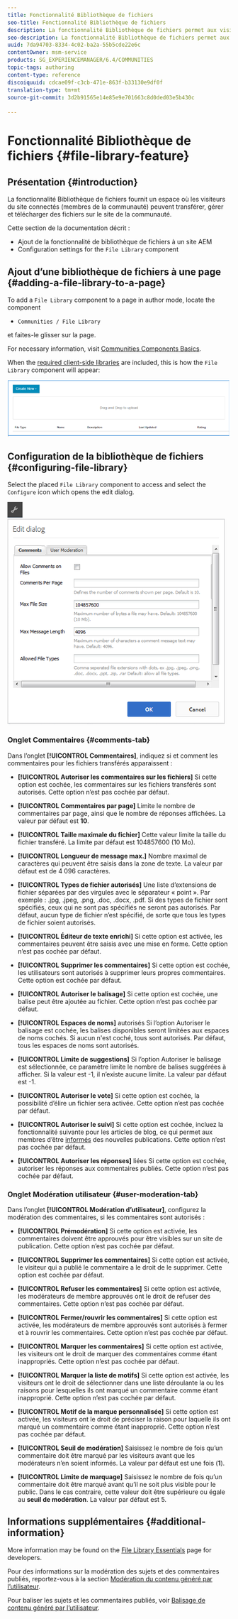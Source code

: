 ```yaml
---
title: Fonctionnalité Bibliothèque de fichiers
seo-title: Fonctionnalité Bibliothèque de fichiers
description: La fonctionnalité Bibliothèque de fichiers permet aux visiteurs du site connectés de télécharger, de télécharger et de gérer des fichiers.
seo-description: La fonctionnalité Bibliothèque de fichiers permet aux visiteurs du site connectés de télécharger, de télécharger et de gérer des fichiers.
uuid: 7da94703-8334-4c02-ba2a-55b5cde22e6c
contentOwner: msm-service
products: SG_EXPERIENCEMANAGER/6.4/COMMUNITIES
topic-tags: authoring
content-type: reference
discoiquuid: cdcae09f-c3cb-471e-863f-b33130e9df0f
translation-type: tm+mt
source-git-commit: 3d2b91565e14e85e9e701663c8d0ded03e5b430c

---
```



# Fonctionnalité Bibliothèque de fichiers {#file-library-feature}

## Présentation {#introduction}

La fonctionnalité Bibliothèque de fichiers fournit un espace où les visiteurs du site connectés (membres de la communauté) peuvent transférer, gérer et télécharger des fichiers sur le site de la communauté.

Cette section de la documentation décrit :

* Ajout de la fonctionnalité de bibliothèque de fichiers à un site AEM
* Configuration settings for the `File Library` component

## Ajout d’une bibliothèque de fichiers à une page {#adding-a-file-library-to-a-page}

To add a `File Library` component to a page in author mode, locate the component

* `Communities / File Library`

et faites-le glisser sur la page.

For necessary information, visit [Communities Components Basics](basics.md).

When the [required client-side libraries](essentials-file-library.md#essentials-for-client-side) are included, this is how the `File Library` component will appear:

![chlimage_1-430](assets/chlimage_1-430.png)

## Configuration de la bibliothèque de fichiers {#configuring-file-library}

Select the placed `File Library` component to access and select the `Configure` icon which opens the edit dialog.

![chlimage_1-431](assets/chlimage_1-431.png) ![chlimage_1-432](assets/chlimage_1-432.png)

### Onglet Commentaires {#comments-tab}

Dans l’onglet **[!UICONTROL Commentaires]**, indiquez si et comment les commentaires pour les fichiers transférés apparaissent :

* **[!UICONTROL Autoriser les commentaires sur les fichiers]** Si cette option est cochée, les commentaires sur les fichiers transférés sont autorisés. Cette option n’est pas cochée par défaut.

* **[!UICONTROL Commentaires par page]** Limite le nombre de commentaires par page, ainsi que le nombre de réponses affichées. La valeur par défaut est **10**.

* **[!UICONTROL Taille maximale du fichier]** Cette valeur limite la taille du fichier transféré. La limite par défaut est 104857600 (10 Mo).

* **[!UICONTROL Longueur de message max.]** Nombre maximal de caractères qui peuvent être saisis dans la zone de texte. La valeur par défaut est de 4 096 caractères.

* **[!UICONTROL Types de fichier autorisés]** Une liste d’extensions de fichier séparées par des virgules avec le séparateur « point ». Par exemple : .jpg, .jpeg, .png, .doc, .docx, .pdf. Si des types de fichier sont spécifiés, ceux qui ne sont pas spécifiés ne seront pas autorisés. Par défaut, aucun type de fichier n’est spécifié, de sorte que tous les types de fichier soient autorisés.

* **[!UICONTROL Éditeur de texte enrichi]** Si cette option est activée, les commentaires peuvent être saisis avec une mise en forme. Cette option n’est pas cochée par défaut.

* **[!UICONTROL Supprimer les commentaires]** Si cette option est cochée, les utilisateurs sont autorisés à supprimer leurs propres commentaires. Cette option est cochée par défaut.

* **[!UICONTROL Autoriser le balisage]** Si cette option est cochée, une balise peut être ajoutée au fichier. Cette option n’est pas cochée par défaut.

* **[!UICONTROL Espaces de noms]** autorisés Si l’option Autoriser le balisage est cochée, les balises disponibles seront limitées aux espaces de noms cochés. Si aucun n&#39;est coché, tous sont autorisés. Par défaut, tous les espaces de noms sont autorisés.

* **[!UICONTROL Limite de suggestions]** Si l’option Autoriser le balisage est sélectionnée, ce paramètre limite le nombre de balises suggérées à afficher. Si la valeur est -1, il n’existe aucune limite. La valeur par défaut est -1.

* **[!UICONTROL Autoriser le vote]** Si cette option est cochée, la possibilité d’élire un fichier sera activée. Cette option n’est pas cochée par défaut.

* **[!UICONTROL Autoriser le suivi]** Si cette option est cochée, incluez la fonctionnalité suivante pour les articles de blog, ce qui permet aux membres d’être [informés](notifications.md) des nouvelles publications. Cette option n’est pas cochée par défaut.

* **[!UICONTROL Autoriser les réponses]** liées Si cette option est cochée, autoriser les réponses aux commentaires publiés. Cette option n’est pas cochée par défaut.

### Onglet Modération utilisateur {#user-moderation-tab}

Dans l’onglet **[!UICONTROL Modération d’utilisateur]**, configurez la modération des commentaires, si les commentaires sont autorisés :

* **[!UICONTROL Prémodération]** Si cette option est activée, les commentaires doivent être approuvés pour être visibles sur un site de publication. Cette option n’est pas cochée par défaut.

* **[!UICONTROL Supprimer les commentaires]** Si cette option est activée, le visiteur qui a publié le commentaire a le droit de le supprimer. Cette option est cochée par défaut.

* **[!UICONTROL Refuser les commentaires]** Si cette option est activée, les modérateurs de membre approuvés ont le droit de refuser des commentaires. Cette option n’est pas cochée par défaut.

* **[!UICONTROL Fermer/rouvrir les commentaires]** Si cette option est activée, les modérateurs de membre approuvés sont autorisés à fermer et à rouvrir les commentaires. Cette option n’est pas cochée par défaut.

* **[!UICONTROL Marquer les commentaires]** Si cette option est activée, les visiteurs ont le droit de marquer des commentaires comme étant inappropriés. Cette option n’est pas cochée par défaut.

* **[!UICONTROL Marquer la liste de motifs]** Si cette option est activée, les visiteurs ont le droit de sélectionner dans une liste déroulante la ou les raisons pour lesquelles ils ont marqué un commentaire comme étant inapproprié. Cette option n’est pas cochée par défaut.

* **[!UICONTROL Motif de la marque personnalisée]** Si cette option est activée, les visiteurs ont le droit de préciser la raison pour laquelle ils ont marqué un commentaire comme étant inapproprié. Cette option n’est pas cochée par défaut.

* **[!UICONTROL Seuil de modération]** Saisissez le nombre de fois qu’un commentaire doit être marqué par les visiteurs avant que les modérateurs n’en soient informés. La valeur par défaut est une fois (**1**).

* **[!UICONTROL Limite de marquage]** Saisissez le nombre de fois qu’un commentaire doit être marqué avant qu’il ne soit plus visible pour le public. Dans le cas contraire, cette valeur doit être supérieure ou égale au **seuil de modération**. La valeur par défaut est 5.

## Informations supplémentaires {#additional-information}

More information may be found on the [File Library Essentials](essentials-file-library.md) page for developers.

Pour des informations sur la modération des sujets et des commentaires publiés, reportez-vous à la section [Modération du contenu généré par l’utilisateur](moderate-ugc.md).

Pour baliser les sujets et les commentaires publiés, voir [Balisage de contenu généré par l’utilisateur](tag-ugc.md).

